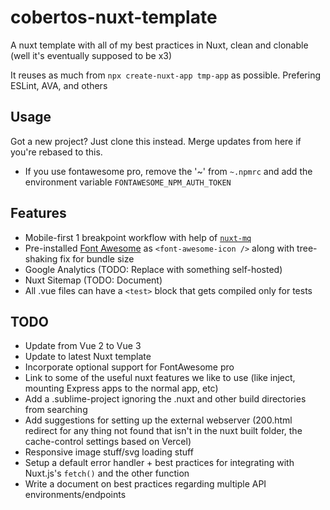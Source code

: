# cobertos-nuxt-template

A nuxt template with all of my best practices in Nuxt, clean and clonable (well it's eventually supposed to be x3)

It reuses as much from `npx create-nuxt-app tmp-app` as possible. Prefering ESLint, AVA, and others

## Usage

Got a new project? Just clone this instead. Merge updates from here if you're rebased to this.

* If you use fontawesome pro, remove the '\~' from `~.npmrc` and add the environment variable `FONTAWESOME_NPM_AUTH_TOKEN`


## Features
* Mobile-first 1 breakpoint workflow with help of [`nuxt-mq`](https://github.com/vanhoofmaarten/nuxt-mq/)
* Pre-installed [Font Awesome](https://github.com/FortAwesome/vue-fontawesome) as `<font-awesome-icon />` along with tree-shaking fix for bundle size
* Google Analytics (TODO: Replace with something self-hosted)
* Nuxt Sitemap (TODO: Document)
* All .vue files can have a `<test>` block that gets compiled only for tests

## TODO
* Update from Vue 2 to Vue 3
* Update to latest Nuxt template
* Incorporate optional support for FontAwesome pro
* Link to some of the useful nuxt features we like to use (like inject, mounting Express apps to the normal app, etc)
* Add a .sublime-project ignoring the .nuxt and other build directories from searching
* Add suggestions for setting up the external webserver (200.html redirect for any thing not found that isn't in the nuxt built folder, the cache-control settings based on Vercel)
* Responsive image stuff/svg loading stuff
* Setup a default error handler + best practices for integrating with Nuxt.js's `fetch()` and the other function
* Write a document on best practices regarding multiple API environments/endpoints